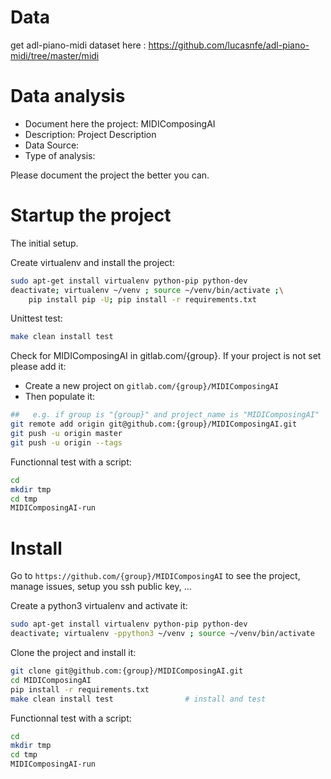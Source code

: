# Data
get adl-piano-midi dataset here : https://github.com/lucasnfe/adl-piano-midi/tree/master/midi

# Data analysis
- Document here the project: MIDIComposingAI
- Description: Project Description
- Data Source:
- Type of analysis:

Please document the project the better you can.

# Startup the project

The initial setup.

Create virtualenv and install the project:
```bash
sudo apt-get install virtualenv python-pip python-dev
deactivate; virtualenv ~/venv ; source ~/venv/bin/activate ;\
    pip install pip -U; pip install -r requirements.txt
```

Unittest test:
```bash
make clean install test
```

Check for MIDIComposingAI in gitlab.com/{group}.
If your project is not set please add it:

- Create a new project on `gitlab.com/{group}/MIDIComposingAI`
- Then populate it:

```bash
##   e.g. if group is "{group}" and project_name is "MIDIComposingAI"
git remote add origin git@github.com:{group}/MIDIComposingAI.git
git push -u origin master
git push -u origin --tags
```

Functionnal test with a script:

```bash
cd
mkdir tmp
cd tmp
MIDIComposingAI-run
```

# Install

Go to `https://github.com/{group}/MIDIComposingAI` to see the project, manage issues,
setup you ssh public key, ...

Create a python3 virtualenv and activate it:

```bash
sudo apt-get install virtualenv python-pip python-dev
deactivate; virtualenv -ppython3 ~/venv ; source ~/venv/bin/activate
```

Clone the project and install it:

```bash
git clone git@github.com:{group}/MIDIComposingAI.git
cd MIDIComposingAI
pip install -r requirements.txt
make clean install test                # install and test
```
Functionnal test with a script:

```bash
cd
mkdir tmp
cd tmp
MIDIComposingAI-run
```
